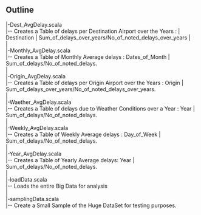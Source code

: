 ## Outline  
|-Dest_AvgDelay.scala      
|-- Creates a Table of delays per Destination Airport over the Years : | Destination | Sum_of_delays_over_years/No_of_noted_delays_over_years |    
|  
|-Monthly_AvgDelay.scala    
|-- Creates a Table of Monthly Average delays : Dates_of_Month | Sum_of_delays/No_of_noted_delays.     
|  
|-Origin_AvgDelay.scala    
|-- Creates a Table of delays per Origin Airport over the Years : Origin | Sum_of_delays_over_years/No_of_noted_delays_over_years.     
|  
|-Waether_AvgDelay.scala    
|-- Creates a Table of delays due to Weather Conditions over a Year : Year | Sum_of_delays/No_of_noted_delays.   
|  
|-Weekly_AvgDelay.scala    
|-- Creates a Table of Weekly Average delays : Day_of_Week | Sum_of_delays/No_of_noted_delays.   
|  
|-Year_AvgDelay.scala  
|-- Creates a Table of Yearly Average delays: Year | Sum_of_delays/No_of_noted_delays.   
|  
|-loadData.scala    
|-- Loads the entire Big Data for analysis  
|  
|-samplingData.scala    
|-- Create a Small Sample of the Huge DataSet for testing purposes.   
